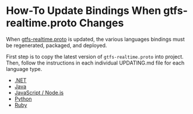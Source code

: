 # How-To Update Bindings When gtfs-realtime.proto Changes

When
[gtfs-realtime.proto](https://developers.google.com/transit/gtfs-realtime/gtfs-realtime-proto)
is updated, the various languages bindings must be regenerated, packaged, and
deployed.

First step is to copy the latest version of `gtfs-realtime.proto` into project.
Then, follow the instructions in each individual UPDATING.md file for each
language type. 

* [.NET](dotnet/UPDATING.md)
* [Java](java/UPDATING.md)
* [JavaScript / Node.js](nodejs/UPDATING.md)
* [Python](python/UPDATING.md)
* [Ruby](ruby/UPDATING.md)
